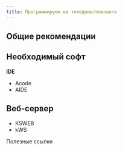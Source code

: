 ```yaml
---
title: Программируем на телефоне/планшете
---
```


## Общие рекомендации

## Необходимый софт
**IDE**
- Acode
- AIDE

## Веб-сервер
- KSWEB
- kWS


Полезные ссылки
